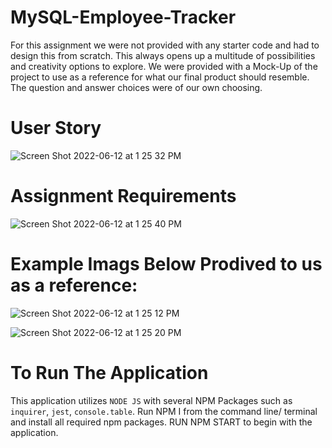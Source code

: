 # MySQL-Employee-Tracker

For this assignment we were not provided with any starter code and had to design this from scratch. This always opens up a multitude of possibilities and creativity options to explore. We were provided with a Mock-Up of the project to use as a reference for what our final product should resemble. The question and answer choices were of our own choosing.

# User Story


![Screen Shot 2022-06-12 at 1 25 32 PM](https://user-images.githubusercontent.com/73037339/173245499-b4430a7e-c9a8-425a-be92-f18423447fde.png)

# Assignment Requirements


![Screen Shot 2022-06-12 at 1 25 40 PM](https://user-images.githubusercontent.com/73037339/173245517-c1ff0045-ed85-411a-8079-85cb8a9bdca7.png)


# Example Imags Below Prodived to us as a reference:


![Screen Shot 2022-06-12 at 1 25 12 PM](https://user-images.githubusercontent.com/73037339/173245554-1b912945-706f-4c4b-b1d1-b361f15b3955.png)

![Screen Shot 2022-06-12 at 1 25 20 PM](https://user-images.githubusercontent.com/73037339/173245529-547a8207-867a-4fe9-90cb-5f0644ec16bc.png)

# To Run The Application

This application utilizes `NODE JS` with several NPM Packages such as `inquirer`, `jest`, `console.table`. Run NPM I from the command line/ terminal and install all required npm packages. RUN NPM START to begin with the application.


